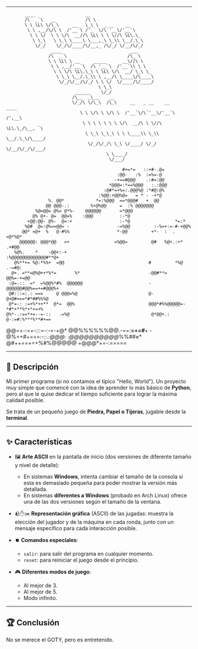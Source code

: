 ***************************************************************************************************************************



           ____                   __                                         
           /\  _`\   __           /\ \                                        
           \ \ \L\ \/\_\     __   \_\ \  _ __    __                           
            \ \ ,__/\/\ \  /'__`\ /'_` \/\`'__\/'__`\                         
             \ \ \/  \ \ \/\  __//\ \L\ \ \ \//\ \L\.\_                       
              \ \_\   \ \_\ \____\ \___,_\ \_\\ \__/.\_\                      
               \/_/    \/_/\/____/\/__,_ /\/_/ \/__/\/_/                      
                     ____                          ___                        
                    /\  _`\                       /\_ \                       
                    \ \ \L\ \ __     _____      __\//\ \                      
                     \ \ ,__/'__`\  /\ '__`\  /'__`\\ \ \                     
                      \ \ \/\ \L\.\_\ \ \L\ \/\  __/ \_\ \_                   
                       \ \_\ \__/.\_\\ \ ,__/\ \____\/\____\                  
                        \/_/\/__/\/_/ \ \ \/  \/____/\/____/                  
                                       \ \_\                                  
                              ______    \/_/                                  
                             /\__  _\__    __                                 
                             \/_/\ \/\_\  /\_\     __   _ __    __      ____  
                                \ \ \/\ \ \/\ \  /'__`\/\`'__\/'__`\   /',__\ 
                                 \ \ \ \ \ \ \ \/\  __/\ \ \//\ \L\.\_/\__, `\
                                  \ \_\ \_\_\ \ \ \____\\ \_\\ \__/.\_\/\____/
                                   \/_/\/_/\ \_\ \/____/ \/_/ \/__/\/_/\/___/ 
                                          \ \____/                            
                                           \/___/                             

                                                #+=*=   ::+#-.@=                       
                                              :@@-   :%  :=%=-@                        
                                             -+==#@@@    .:#=:@@                       
                                           *@@@=:*==%@@@   :.:@@@                      
                                         :@#*=+%=:.@@@%@ :*#@:@%                       
                                       :%@@:+@@%@=   = * - -+*@                        
                    %. @@*            *=:%@@@  ==*@@@#   +  @@                         
                   @@ @@@-.:        %+@%@@     =  :% @@@@@@@                           
               %@=@@= @%= @*%-    @@@@@@       =*@@@                                   
              @% @+- @=  @@=%    :@@@          :-*@                                    
            +@@:@@- @%-  @=:+                  :-*@                 *=:*               
           %@#  @=:@%==@@= -                  -=%@@         :-%=+:=-#-+@@%             
          @@* =@+  %   @-#%%                  *-@@         +*-  :  .  =@*%@*           
         @@@@@@: @@@*@@   =+                 =%@@=         @#   %@+.:+* .+#@@          
       %@%.    *    -@@+:-+                               :%@@@@@@@@@@@@@#**@+         
       @%**+= %@:*%%+  =@@                                #         *%@  .-=#@:        
      @+. =**=@%@++*%*=       %*                          -@@#**=     @@%=-+=@@        
     :@=-::  =*  =%@@%*#%  @@@@@@                         -   @@@@@@#@@%==+=#@@@%+     
     @#:::=:.: ===     @ @@@=%@                           @-         @+@#===*#*##%%%@  
     @*=-: :=+%*++**  @*=  @@%                            @@@*#%%@@@@@=-*#*+**%*+*+=+% 
    @%*-.:==*+=--=-::   .=%@                               @*@@+.:   @-:=#:%***%**#+== 
   @@=+-:=*+-:::=-:-=-+*@*                                  @@%%%%%%@@.-==:**=+=*#***+ 
 -@%=+*#*+===:-::.:*@@@:                                      :@@@@@@@@@@*%%*#*#**=*** 
 @#+*+==+*=+%#%@@@@@                                                    +@@@*+=-:=====



***************************************************************************************************************************



## 🎯 Descripción

Mi primer programa (si no contamos el típico "Hello, World"). Un proyecto muy simple que comencé con la idea de aprender
lo más básico de **Python**, pero al que le quise dedicar el tiempo suficiente para lograr la máxima calidad posible.

Se trata de un pequeño juego de **Piedra, Papel o Tijeras**, jugable desde la **terminal**.

---

## ✨ Características

- 🖼️ **Arte ASCII** en la pantalla de inicio (dos versiones de diferente tamaño y nivel de detalle):
  - En sistemas **Windows**, intenta cambiar el tamaño de la consola si esta es demasiado pequeña para poder mostrar la
    versión más detallada.
  - En sistemas **diferentes a Windows** (probado en Arch Linux) ofrece una de las dos versiones según el tamaño de la
    ventana.

- 🪨✋✂️ **Representación gráfica** (ASCII) de las jugadas: muestra la elección del jugador y de la máquina en cada ronda,
  junto con un mensaje específico para cada interacción posible.

- ⏹️ **Comandos especiales**:
  - `salir`: para salir del programa en cualquier momento.
  - `reset`: para reiniciar el juego desde el principio.

- 🎮 **Diferentes modos de juego**:
  - Al mejor de 3.
  - Al mejor de 5.
  - Modo infinito.

---

## 🏆 Conclusión

No se merece el GOTY, pero es entretenido.